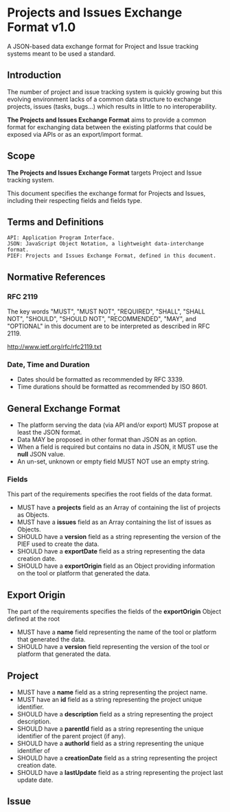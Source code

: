 # Projects and Issues Exchange Format v1.0

A JSON-based data exchange format for Project and Issue tracking systems meant to be used a standard.

## Introduction

The number of project and issue tracking system is quickly growing but this evolving environment
lacks of a common data structure to exchange projects, issues (tasks, bugs...)
which results in little to no interoperability.

**The Projects and Issues Exchange Format** aims to provide a common format for exchanging data between
the existing platforms that could be exposed via APIs or as an export/import format.

## Scope

**The Projects and Issues Exchange Format** targets Project and Issue tracking system.

This document specifies the exchange format for Projects and Issues,
including their respecting fields and fields type.

## Terms and Definitions

    API: Application Program Interface.
    JSON: JavaScript Object Notation, a lightweight data-interchange format.
    PIEF: Projects and Issues Exchange Format, defined in this document.

## Normative References

### RFC 2119

The key words "MUST", "MUST NOT", "REQUIRED", "SHALL", "SHALL
NOT", "SHOULD", "SHOULD NOT", "RECOMMENDED",  "MAY", and
"OPTIONAL" in this document are to be interpreted as described in
RFC 2119.

http://www.ietf.org/rfc/rfc2119.txt

### Date, Time and Duration

* Dates should be formatted as recommended by RFC 3339.
* Time durations should be formatted as recommended by ISO 8601.

## General Exchange Format

* The platform serving the data (via API and/or export) MUST propose at least the JSON format.
* Data MAY be proposed in other format than JSON as an option.
* When a field is required but contains no data in JSON, it MUST use the **null** JSON value.
* An un-set, unknown or empty field MUST NOT use an empty string.

### Fields

This part of the requirements specifies the root fields of the data format.

* MUST have a **projects** field as an Array of containing the list of projects as Objects.
* MUST have a **issues** field as an Array containing the list of issues as Objects.
* SHOULD have a **version** field as a string representing the version of the PIEF used to create the data.
* SHOULD have a **exportDate** field as a string representing the data creation date.
* SHOULD have a **exportOrigin** field as an Object providing information on the tool or platform that generated the data.

## Export Origin

The part of the requirements specifies the fields of the **exportOrigin** Object defined at the root

* MUST have a **name** field representing the name of the tool or platform that generated the data.
* SHOULD have a **version** field representing the version of the tool or platform that generated the data.

## Project

* MUST have a **name** field as a string representing the project name.
* MUST have an **id** field as a string representing the project unique identifier. 
* SHOULD have a **description** field as a string representing the project description.
* SHOULD have a **parentId** field as a string representing the unique identifier of the parent project (if any).
* SHOULD have a **authorId** field as a string representing the unique identifier of 
* SHOULD have a **creationDate** field as a string representing the project creation date.
* SHOULD have a **lastUpdate** field as a string representing the project last update date.

## Issue
